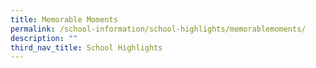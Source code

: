 ```yaml
---
title: Memorable Moments
permalink: /school-information/school-highlights/memorablemoments/
description: ""
third_nav_title: School Highlights
---
```

